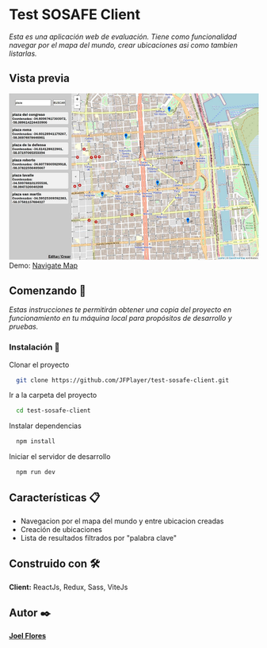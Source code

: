
# Test SOSAFE Client
_Esta es una aplicación web de evaluación. Tiene como funcionalidad navegar por el mapa del mundo, crear ubicaciones asi como tambien listarlas._

## Vista previa 
[![](/preview.jpg)](https://test-sosafe.herokuapp.com/)
Demo: [Navigate Map](https://test-sosafe.herokuapp.com/)

## Comenzando 🚀
_Estas instrucciones te permitirán obtener una copia del proyecto en funcionamiento en tu máquina local para propósitos de desarrollo y pruebas._

### Instalación 🔧

Clonar el proyecto
```bash
  git clone https://github.com/JFPlayer/test-sosafe-client.git
```
Ir a la carpeta del proyecto
```bash
  cd test-sosafe-client
```
Instalar dependencias
```bash
  npm install
```
Iniciar el servidor de desarrollo
```bash
  npm run dev
```
## Características 📋
- Navegacion por el mapa del mundo y entre ubicacion creadas
- Creación de ubicaciones
- Lista de resultados filtrados por "palabra clave"

## Construido con 🛠️
**Client:** ReactJs, Redux, Sass, ViteJs

## Autor ✒️
**[Joel Flores](https://www.linkedin.com/in/joel-flores-7801/)**
